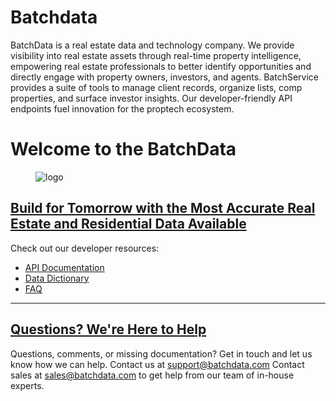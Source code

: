 # Batchdata
BatchData is a real estate data and technology company. We provide visibility into real estate assets through real-time property intelligence, empowering real estate professionals to better identify opportunities and directly engage with property owners, investors, and agents. BatchService provides a suite of tools to manage client records, organize lists, comp properties, and surface investor insights. Our developer-friendly API endpoints fuel innovation for the proptech ecosystem.

<div class="sl-prose sl-markdown-viewer sl-mx-auto sl-px-24 sl-py-20" style="max-width: 1300px;"><h1 class="sl-text-5xl sl-leading-tight sl-font-prose sl-font-bold sl-text-heading">Welcome to the BatchData</h1>

<figure><div class="sl-product-image sl-overflow-x-hidden sl-overflow-y-hidden sl-rounded-xl sl-border-body sl-border-2 hover:sl-shadow sl-cursor-zoom-in sl-transform sl-duration-300 hover:sl-translate-x-2 hover:sl--translate-y-2" style="--shadow-md: -8px 8px 0 0 var(--color-text);"><img src="https://app.batchdata.com/assets/images/full-logo.png" alt="logo" class="sl-image sl-overflow-x-hidden sl-overflow-y-hidden sl-mx-auto sl-bg-canvas-pure sl-border-body"></div></figure>
<h2 id="build-for-tomorrow-with-the-most-accurate-real-estate-and-residential-data-available" class="sl-link-heading sl-text-4xl sl-leading-tight sl-font-prose sl-font-bold sl-text-heading"><a href="#build-for-tomorrow-with-the-most-accurate-real-estate-and-residential-data-available" class="sl-link sl-link-heading__link sl-inline-flex sl-items-center sl-text-current"><div>Build for Tomorrow with the Most Accurate Real Estate and Residential Data Available</div><div class="sl-link-heading__icon sl-text-base sl-ml-4 sl-text-muted"><i role="img" aria-hidden="true" class="sl-icon fal fa-link"></i></div></a></h2>
<p>Check out our developer resources:</p>
<ul>
<li><a href="https://developer.batchdata.com/docs/batchdata/ZG9jOjk1ODM2MA-getting-started" target="_blank" rel="noreferrer noopener">API Documentation</a></li>
<li><a href="https://developer.batchdata.com/docs/batchdata/ZG9jOjM3NzA5MjQx-data-dictionary" target="_blank" rel="noreferrer noopener">Data Dictionary</a></li>
<li><a href="https://batchdata.com/faq" target="_blank" rel="noreferrer noopener">FAQ</a></li>
</ul>
<hr>
<h2 id="questions-were-here-to-help" class="sl-link-heading sl-text-4xl sl-leading-tight sl-font-prose sl-font-bold sl-text-heading"><a href="#questions-were-here-to-help" class="sl-link sl-link-heading__link sl-inline-flex sl-items-center sl-text-current"><div>Questions? We're Here to Help</div><div class="sl-link-heading__icon sl-text-base sl-ml-4 sl-text-muted"><i role="img" aria-hidden="true" class="sl-icon fal fa-link"></i></div></a></h2>
<p>Questions, comments, or missing documentation? Get in touch and let us know how we can help.
Contact us at <a href="mailto:support@batchdata.com" target="_blank" rel="noreferrer noopener">support@batchdata.com</a>
Contact sales at <a href="mailto:sales@batchdata.com" target="_blank" rel="noreferrer noopener">sales@batchdata.com</a> to get help from our team of in-house experts.</p>

</div>

